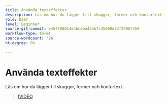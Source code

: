 ```yaml
---
title: Använda texteffekter
description: Läs om hur du lägger till skuggor, former och konturtext
role: User
level: Beginner
source-git-commit: e45ff88014e4bceea43ab7c45069d73f29987459
workflow-type: tm+mt
source-wordcount: '26'
ht-degree: 0%

---
```


# Använda texteffekter

Läs om hur du lägger till skuggor, former och konturtext.

>[!VIDEO](https://video.tv.adobe.com/v/3420222?quality=12&learn=on&hidetitle=true)
